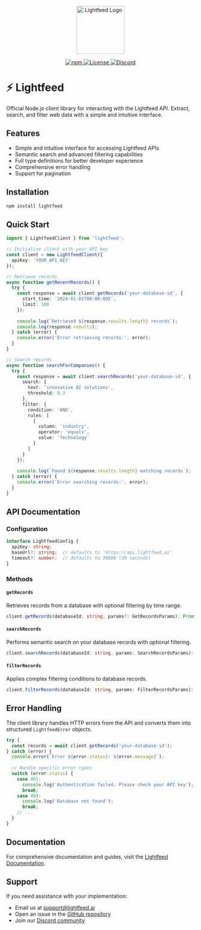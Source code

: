 <p align="center">
  <img src="https://www.lightfeed.ai/docs/img/logo.svg" width="128" height="128" alt="Lightfeed Logo">
</p>

<div align="center">
  <a href="https://www.npmjs.com/package/lightfeed">
    <img src="https://img.shields.io/npm/v/lightfeed?style=flat-square&logo=npm" alt="npm">
  </a>
  <a href="https://github.com/lightfeed/lightfeed/blob/main/LICENSE">
    <img src="https://img.shields.io/github/license/lightfeed/lightfeed?style=flat-square" alt="License">
  </a>
  <a href="https://discord.gg/txZ2s4pgQJ" alt="Discord">
    <img src="https://img.shields.io/discord/1209342987008614501?style=flat-square&label=discord&logo=discord&logoColor=white&color=5865F2" alt="Discord">
  </a>
</div>

# ⚡️ Lightfeed

Official Node.js client library for interacting with the Lightfeed API. Extract, search, and filter web data with a simple and intuitive interface.

## Features

- Simple and intuitive interface for accessing Lightfeed APIs
- Semantic search and advanced filtering capabilities
- Full type definitions for better developer experience
- Comprehensive error handling
- Support for pagination

## Installation

```bash
npm install lightfeed
```

## Quick Start

```typescript
import { LightfeedClient } from 'lightfeed';

// Initialize client with your API key
const client = new LightfeedClient({
  apiKey: 'YOUR_API_KEY'
});

// Retrieve records
async function getRecentRecords() {
  try {
    const response = await client.getRecords('your-database-id', {
      start_time: '2024-01-01T00:00:00Z',
      limit: 100
    });
    
    console.log(`Retrieved ${response.results.length} records`);
    console.log(response.results);
  } catch (error) {
    console.error('Error retrieving records:', error);
  }
}

// Search records
async function searchForCompanies() {
  try {
    const response = await client.searchRecords('your-database-id', {
      search: {
        text: 'innovative AI solutions',
        threshold: 0.3
      },
      filter: {
        condition: 'AND',
        rules: [
          {
            column: 'industry',
            operator: 'equals',
            value: 'Technology'
          }
        ]
      }
    });
    
    console.log(`Found ${response.results.length} matching records`);
  } catch (error) {
    console.error('Error searching records:', error);
  }
}
```

## API Documentation

### Configuration

```typescript
interface LightfeedConfig {
  apiKey: string;
  baseUrl?: string;  // defaults to 'https://api.lightfeed.ai'
  timeout?: number;  // defaults to 30000 (30 seconds)
}
```

### Methods

#### `getRecords`

Retrieves records from a database with optional filtering by time range.

```typescript
client.getRecords(databaseId: string, params?: GetRecordsParams): Promise<RecordsResponse>
```

#### `searchRecords`

Performs semantic search on your database records with optional filtering.

```typescript
client.searchRecords(databaseId: string, params: SearchRecordsParams): Promise<RecordsResponse>
```

#### `filterRecords`

Applies complex filtering conditions to database records.

```typescript
client.filterRecords(databaseId: string, params: FilterRecordsParams): Promise<RecordsResponse>
```

## Error Handling

The client library handles HTTP errors from the API and converts them into structured `LightfeedError` objects.

```typescript
try {
  const records = await client.getRecords('your-database-id');
} catch (error) {
  console.error(`Error ${error.status}: ${error.message}`);
  
  // Handle specific error types
  switch (error.status) {
    case 401:
      console.log('Authentication failed. Please check your API key');
      break;
    case 404:
      console.log('Database not found');
      break;
    // ...
  }
}
```

## Documentation

For comprehensive documentation and guides, visit the [Lightfeed Documentation](https://www.lightfeed.ai/docs).

## Support

If you need assistance with your implementation:
- Email us at support@lightfeed.ai
- Open an issue in the [GitHub repository](https://github.com/lightfeed/lightfeed)
- Join our [Discord community](https://discord.gg/txZ2s4pgQJ) 